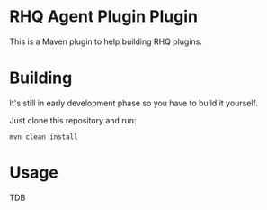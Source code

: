 
RHQ Agent Plugin Plugin
===

This is a Maven plugin to help building RHQ plugins.

Building
===

It's still in early development phase so you have to build it yourself.

Just clone this repository and run:

    mvn clean install

Usage
===

TDB